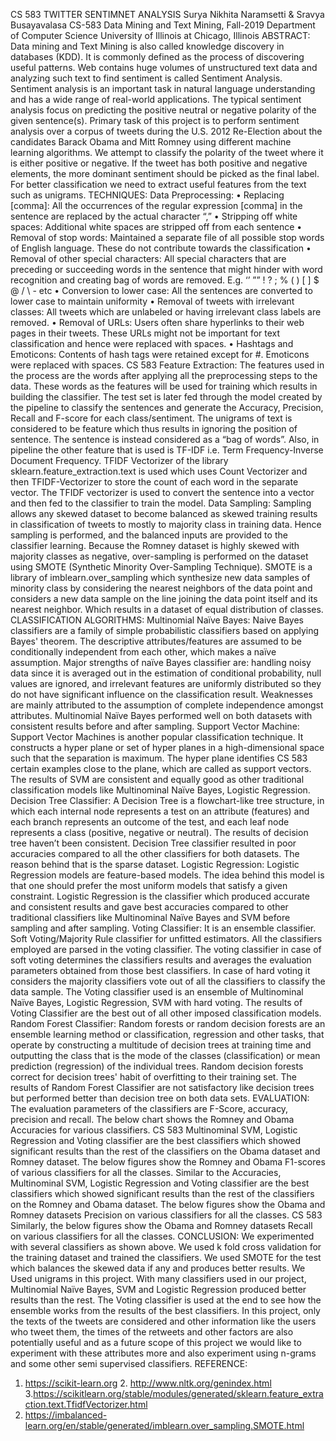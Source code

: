 CS 583
TWITTER SENTIMNET ANALYSIS
Surya Nikhita Naramsetti & Sravya Busayavalasa
CS-583 Data Mining and Text Mining, Fall-2019
Department of Computer Science
University of Illinois at Chicago, Illinois
ABSTRACT:
Data mining and Text Mining is also called knowledge discovery in databases (KDD). It is commonly defined as the process of discovering useful patterns. Web contains huge volumes of unstructured text data and analyzing such text to find sentiment is called Sentiment Analysis.
Sentiment analysis is an important task in natural language understanding and has a wide range of real-world applications. The typical sentiment analysis focus on predicting the positive neutral or negative polarity of the given sentence(s). Primary task of this project is to perform sentiment analysis over a corpus of tweets during the U.S. 2012 Re-Election about the candidates Barack Obama and Mitt Romney using different machine learning algorithms. We attempt to classify the polarity of the tweet where it is either positive or negative. If the tweet has both positive and negative elements, the more dominant sentiment should be picked as the final label. For better classification we need to extract useful features from the text such as unigrams.
TECHNIQUES:
Data Preprocessing:
• Replacing [comma]: All the occurrences of the regular expression [comma] in the sentence are replaced by the actual character “,”
• Stripping off white spaces: Additional white spaces are stripped off from each sentence
• Removal of stop words: Maintained a separate file of all possible stop words of English language. These do not contribute towards the classification
• Removal of other special characters: All special characters that are preceding or succeeding words in the sentence that might hinder with word recognition and creating bag of words are removed. E.g. ‘’ ”” ! ? ; % ( ) [ ] $ @ / \ - etc
• Conversion to lower case: All the sentences are converted to lower case to maintain uniformity
• Removal of tweets with irrelevant classes: All tweets which are unlabeled or having irrelevant class labels are removed.
• Removal of URLs: Users often share hyperlinks to their web pages in their tweets. These URLs might not be important for text classification and hence were replaced with spaces.
• Hashtags and Emoticons: Contents of hash tags were retained except for #. Emoticons were replaced with spaces.
CS 583
Feature Extraction:
The features used in the process are the words after applying all the preprocessing steps to the data. These words as the features will be used for training which results in building the classifier. The test set is later fed through the model created by the pipeline to classify the sentences and generate the Accuracy, Precision, Recall and F-score for each class/sentiment. The unigrams of text is considered to be feature which thus results in ignoring the position of sentence. The sentence is instead considered as a “bag of words”. Also, in pipeline the other feature that is used is TF-IDF i.e. Term Frequency-Inverse Document Frequency. TFIDF Vectorizer of the library sklearn.feature_extraction.text is used which uses Count Vectorizer and then TFIDF-Vectorizer to store the count of each word in the separate vector. The TFIDF vectorizer is used to convert the sentence into a vector and then fed to the classifier to train the model.
Data Sampling:
Sampling allows any skewed dataset to become balanced as skewed training results in classification of tweets to mostly to majority class in training data. Hence sampling is performed, and the balanced inputs are provided to the classifier learning.
Because the Romney dataset is highly skewed with majority classes as negative, over-sampling is performed on the dataset using SMOTE (Synthetic Minority Over-Sampling Technique). SMOTE is a library of imblearn.over_sampling which synthesize new data samples of minority class by considering the nearest neighbors of the data point and considers a new data sample on the line joining the data point itself and its nearest neighbor. Which results in a dataset of equal distribution of classes.
CLASSIFICATION ALGORITHMS:
Multinomial Naïve Bayes:
Naive Bayes classifiers are a family of simple probabilistic classifiers based on applying Bayes' theorem. The descriptive attributes/features are assumed to be conditionally independent from each other, which makes a naïve assumption.
Major strengths of naïve Bayes classifier are: handling noisy data since it is averaged out in the estimation of conditional probability, null values are ignored, and irrelevant features are uniformly distributed so they do not have significant influence on the classification result. Weaknesses are mainly attributed to the assumption of complete independence amongst attributes.
Multinomial Naïve Bayes performed well on both datasets with consistent results before and after sampling.
Support Vector Machine:
Support Vector Machines is another popular classification technique. It constructs a hyper plane or set of hyper planes in a high-dimensional space such that the separation is maximum. The hyper plane identifies
CS 583
certain examples close to the plane, which are called as support vectors. The results of SVM are consistent and equally good as other traditional classification models like Multinominal Naïve Bayes, Logistic Regression.
Decision Tree Classifier:
A Decision Tree is a flowchart-like tree structure, in which each internal node represents a test on an attribute (features) and each branch represents an outcome of the test, and each leaf node represents a class (positive, negative or neutral). The results of decision tree haven’t been consistent. Decision Tree classifier resulted in poor accuracies compared to all the other classifiers for both datasets. The reason behind that is the sparse dataset.
Logistic Regression:
Logistic Regression models are feature-based models. The idea behind this model is that one should prefer the most uniform models that satisfy a given constraint. Logistic Regression is the classifier which produced accurate and consistent results and gave best accuracies compared to other traditional classifiers like Multinominal Naïve Bayes and SVM before sampling and after sampling.
Voting Classifier:
It is an ensemble classifier. Soft Voting/Majority Rule classifier for unfitted estimators. All the classifiers employed are parsed in the voting classifier. The voting classifier in case of soft voting determines the classifiers results and averages the evaluation parameters obtained from those best classifiers. In case of hard voting it considers the majority classifiers vote out of all the classifiers to classify the data sample.
The Voting classifier used is an ensemble of Multinominal Naïve Bayes, Logistic Regression, SVM with hard voting. The results of Voting Classifier are the best out of all other imposed classification models.
Random Forest Classifier:
Random forests or random decision forests are an ensemble learning method or classification, regression and other tasks, that operate by constructing a multitude of decision trees at training time and outputting the class that is the mode of the classes (classification) or mean prediction (regression) of the individual trees. Random decision forests correct for decision trees' habit of overfitting to their training set. The results of Random Forest Classifier are not satisfactory like decision trees but performed better than decision tree on both data sets.
EVALUATION:
The evaluation parameters of the classifiers are F-Score, accuracy, precision and recall. The below chart shows the Romney and Obama Accuracies for various classifiers.
CS 583
Multinominal SVM, Logistic Regression and Voting classifier are the best classifiers which showed significant results than the rest of the classifiers on the Obama dataset and Romney dataset.
The below figures show the Romney and Obama F1-scores of various classifiers for all the classes. Similar to the Accuracies, Multinominal SVM, Logistic Regression and Voting classifier are the best classifiers which showed significant results than the rest of the classifiers on the Romney and Obama dataset.
The below figures show the Obama and Romney datasets Precision on various classifiers for all the classes.
CS 583
Similarly, the below figures show the Obama and Romney datasets Recall on various classifiers for all the classes.
CONCLUSION:
We experimented with several classifiers as shown above. We used k fold cross validation for the training dataset and trained the classifiers. We used SMOTE for the test which balances the skewed data if any and produces better results. We Used unigrams in this project. With many classifiers used in our project, Multinomial Naïve Bayes, SVM and Logistic Regression produced better results than the rest. The Voting classifier is used at the end to see how the ensemble works from the results of the best classifiers. In this project, only the texts of the tweets are considered and other information like the users who tweet them, the times of the retweets and other factors are also potentially useful and as a future scope of this project we would like to experiment with these attributes more and also experiment using n-grams and some other semi supervised classifiers.
REFERENCE:
1. https://scikit-learn.org 2. http://www.nltk.org/genindex.html
3.https://scikitlearn.org/stable/modules/generated/sklearn.feature_extraction.text.TfidfVectorizer.html
4. https://imbalanced-learn.org/en/stable/generated/imblearn.over_sampling.SMOTE.html
